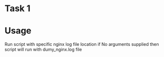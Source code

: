 # Task 1

# Usage
Run script with specific nginx log file location if No arguments supplied then script will run with dumy_nginx.log file